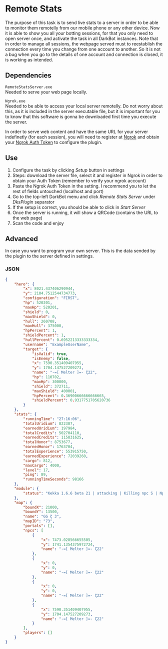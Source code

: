 # Remote Stats
The purpose of this task is to send live stats to a server in order to be able to monitor them remotelly from our mobile phone or any other device. Now it is able to show you all your botting sessions, for that you only need to open server once, and activate the task in all DarkBot instances. Note that in order to manage all sessions, the webpage served must to reestablish the connection every time you change from one account to another. So it is not a bug when you go to the details of one account and connection is closed, it is working as intended.

## Dependencies
`RemoteStatsServer.exe`<br>
Needed to serve your web page locally.

`Ngrok.exe`<br>
Needed to be able to access your local server remotelly.
Do not worry about this, as it is included in the server executable file, but it is important for you to know that this software is gonna be downloaded first time you
execute the server.

In order to serve web content and have the same URL for your server indefinetly (for each session), you will need to register at
[Ngrok](https://dashboard.ngrok.com/signup) and obtain your [Ngrok Auth Token](https://dashboard.ngrok.com/get-started/your-authtoken) to configure the plugin.

## Use
1. Configure the task by clicking _Setup_ button in settings
2. Steps: download the server file, select it and register in Ngrok in order to obtain your Auth Token (remember to verify your ngrok account)
3. Paste the Ngrok Auth Token in the setting. I recommend you to let the rest of fields untouched (localhost and port)
4. Go to the top-left DarkBot menu and click _Remote Stats Server_ under _DksPlugin_ separator
5. If the setup is correct, you should be able to click in _Start Server_
6. Once the server is running, it will show a QRCode (contains the URL to the web page)
7. Scan the code and enjoy

## Advanced
In case you want to program your own server. This is the data sended by the plugin to the server defined in settings.

### JSON 
```json
{
    "hero": {
        "x": 8021.437406290944,
        "y": 2104.7512544734773,
        "configuration": "FIRST",
        "hp": 520201,
        "maxHp": 520201,
        "shield": 0,
        "maxShield": 0,
        "hull": 260708,
        "maxHull": 375000,
        "hpPercent": 1,
        "shieldPercent": 1,
        "hullPercent": 0.6952213333333334,
        "username": "ExampleUserName",
        "target": {
            "isValid": true,
            "isEnemy": false,
            "x": 7590.351409407955,
            "y": 1704.147527209273,
            "name": "-=[ Melter ]=- ζ22",
            "hp": 110702,
            "maxHp": 300000,
            "shield": 372711,
            "maxShield": 400001,
            "hpPercent": 0.36900666666666665,
            "shieldPercent": 0.9317751705620736
        }
    },
    "stats": {
        "runningTime": "27:16:06",
        "totalUridium": 822387,
        "earnedUridium": 197984,
        "totalCredits": 502704110,
        "earnedCredits": 115831625,
        "totalHonor": 8753677,
        "earnedHonor": 1763704,
        "totalExperience": 553915750,
        "earnedExperience": 72039260,
        "cargo": 812,
        "maxCargo": 4000,
        "level": 17,
        "ping": 89,
        "runningTimeSeconds": 98166
    },
    "module": {
        "status": "Kekka 1.6.6 beta 21 | attacking | Killing npc S | Npc: 4 2 | Wave 21/46"
    },
    "map": {
        "boundX": 21000,
        "boundY": 13500,
        "name": "GG ζ 3",
        "mapID": "73",
        "portals": [],
        "npcs": [
            {
                "x": 7473.028566655505,
                "y": 1741.1354375972724,
                "name": "-=[ Melter ]=- ζ22"
            },
            {
                "x": 0,
                "y": 0,
                "name": "-=[ Melter ]=- ζ22"
            },
            {
                "x": 0,
                "y": 0,
                "name": "-=[ Melter ]=- ζ22"
            },
            {
                "x": 7590.351409407955,
                "y": 1704.147527209273,
                "name": "-=[ Melter ]=- ζ22"
            }
        ],
        "players": []
    }
}
```
